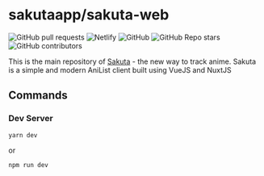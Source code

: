 # sakutaapp/sakuta-web

![GitHub pull requests](https://img.shields.io/github/issues-pr-raw/sakutaapp/sakuta-web?style=flat-square)
![Netlify](https://img.shields.io/netlify/e967d2d5-2059-49ca-b14f-26be9dd31618?style=flat-square)
![GitHub](https://img.shields.io/github/license/sakutaapp/sakuta-web?style=flat-square)
![GitHub Repo stars](https://img.shields.io/github/stars/sakutaapp/sakuta-web?style=flat-square)
![GitHub contributors](https://img.shields.io/github/contributors/sakutaapp/sakuta-web?style=flat-square)

This is the main repository of [Sakuta](https://sakuta.app) - the new way to track anime. Sakuta is a simple and modern AniList client built using VueJS and NuxtJS

## Commands

### Dev Server

```
yarn dev
```

or

```
npm run dev
```
